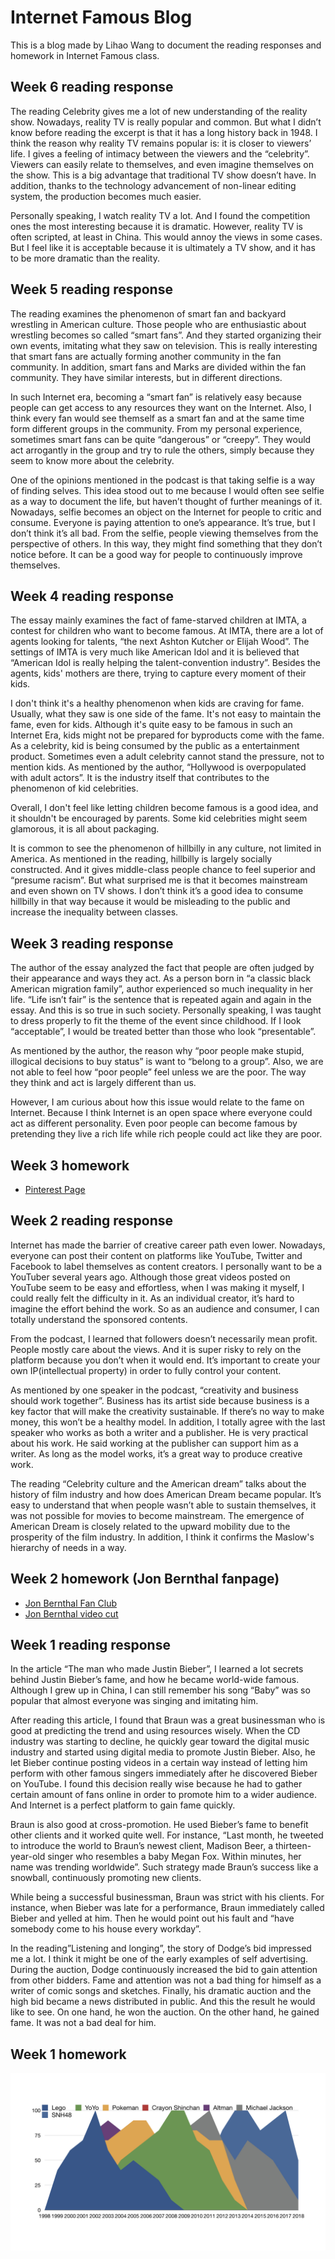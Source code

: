 # Internet Famous Blog
This is a blog made by Lihao Wang to document the reading responses and homework in Internet Famous class.

## Week 6 reading response
The reading Celebrity gives me a lot of new understanding of the reality show. Nowadays, reality TV is really popular and common. But what I didn’t know before reading the excerpt is that it has a long history back in 1948. I think the reason why reality TV remains popular is: it is closer to viewers’ life.  I gives a feeling of intimacy between the viewers and the “celebrity”. Viewers can easily relate to themselves, and even imagine themselves on the show. This is a big advantage that traditional TV show doesn’t have.  In addition, thanks to the technology advancement of non-linear editing system, the production becomes much easier. 

Personally speaking, I watch reality TV a lot. And I found the competition ones the most interesting because it is dramatic. However, reality TV is often scripted, at least in China. This would annoy the views in some cases. But I feel like it is acceptable because it is ultimately a TV show, and it has to be more dramatic than the reality. 

## Week 5 reading response
The reading examines the phenomenon of smart fan and backyard wrestling in American culture. Those people who are enthusiastic about wrestling becomes so called “smart fans”. And they started organizing their own events, imitating what they saw on television. This is really interesting that smart fans are actually forming another community in the fan community. In addition, smart fans and Marks are divided within the fan community. They have similar interests, but in different directions. 

In such Internet era, becoming a “smart fan” is relatively easy because people can get access to any resources they want on the Internet. Also, I think every fan would see themself as a smart fan and at the same time form different groups in the community. From my personal experience, sometimes smart fans can be quite “dangerous” or “creepy”. They would act arrogantly in the group and try to rule the others, simply because they seem to know more about the celebrity. 

One of the opinions mentioned in the podcast is that taking selfie is a way of finding selves. This idea stood out to me because I would often see selfie as a way to document the life, but haven’t thought of further meanings of it. Nowadays, selfie becomes an object on the Internet for people to critic and consume. Everyone is paying attention to one’s appearance. It’s true, but I don’t think it’s all bad. From the selfie, people viewing themselves from the perspective of others. In this way, they might find something that they don’t notice before. It can be a good way for people to continuously improve themselves.

## Week 4 reading response
The essay mainly examines the fact of fame-starved children at IMTA, a contest for children who want to become famous. At IMTA, there are a lot of agents looking for talents, “the next Ashton Kutcher or Elijah Wood”. The settings of IMTA is very much like American Idol and it is believed that “American Idol is really helping the talent-convention industry”.  Besides the agents, kids' mothers are there, trying to capture every moment of their kids. 

I don't think it's a healthy phenomenon when kids are craving for fame. Usually, what they saw is one side of the fame. It's not easy to maintain the fame, even for kids. Although it's quite easy to be famous in such an Internet Era, kids might not be prepared for byproducts come with the fame. As a celebrity, kid is being consumed by the public as a entertainment product. Sometimes even a adult celebrity cannot stand the pressure, not to mention kids. As mentioned by the author, “Hollywood is overpopulated with adult actors”. It is the industry itself that contributes to the phenomenon of kid celebrities. 

Overall, I don't feel like letting children become famous is a good idea, and it shouldn't be encouraged by parents. Some kid celebrities might seem glamorous, it is all about packaging. 

It is common to see the phenomenon of hillbilly in any culture, not limited in America. As mentioned in the reading, hillbilly is largely socially constructed. And it gives middle-class people chance to feel superior and “presume racism”. But what surprised me is that it becomes mainstream and even shown on TV shows. I don’t think it’s a good idea to consume hillbilly in that way because it would be misleading to the public and increase the inequality between classes. 

## Week 3 reading response
The author of the essay analyzed the fact that people are often judged by their appearance and ways they act. As a person born in “a classic black American migration family”, author experienced so much inequality in her life. “Life isn’t fair” is the sentence that is repeated again and again in the essay. And this is so true in such society. Personally speaking, I was taught to dress properly to fit the theme of the event since childhood. If I look “acceptable”, I would be treated better than those who look “presentable”. 

As mentioned by the author, the reason why “poor people make stupid, illogical decisions to buy status” is want to “belong to a group”. Also, we are not able to feel how “poor people” feel unless we are the poor. The way they think and act is largely different than us. 

However, I am curious about how this issue would relate to the fame on Internet. Because I think Internet is an open space where everyone could act as different personality. Even poor people can become famous by pretending they live a rich life while rich people could act like they are poor. 

## Week 3 homework
- [Pinterest Page](https://www.pinterest.com/leowang9863/celebrity-persona/)

## Week 2 reading response
Internet has made the barrier of creative career path even lower. Nowadays, everyone can post their content on platforms like YouTube, Twitter and Facebook to label themselves as content creators. I personally want to be a YouTuber several years ago. Although those great videos posted on YouTube seem to be easy and effortless, when I was making it myself, I could really felt the difficulty in it. As an individual creator, it’s hard to imagine the effort behind the work. So as an audience and consumer, I can totally understand the sponsored contents. 

From the podcast, I learned that followers doesn’t necessarily mean profit. People mostly care about the views. And it is super risky to rely on the platform because you don’t when it would end. It’s important to create your own IP(intellectual property) in order to fully control your content. 
	
As mentioned by one speaker in the podcast, “creativity and business should work together”. Business has its artist side because  business is a key factor that will make the creativity sustainable. If there’s no way to make money, this won’t be a healthy model. In addition, I totally agree with the last speaker who works as both a writer and a publisher. He is very practical about his work. He said working at the publisher can support him as a writer. As long as the model works, it’s a great way to produce creative work. 

The reading “Celebrity culture and the American dream” talks about the history of film industry and how does American Dream became popular. It’s easy to understand that when people wasn’t able to sustain themselves, it was not possible for movies to become mainstream. The emergence of American Dream is closely related to the upward mobility due to the prosperity of the film industry. In addition, I think it confirms the Maslow's hierarchy of needs in a way. 

## Week 2 homework (Jon Bernthal fanpage)
- [Jon Bernthal Fan Club](https://www.facebook.com/JonBernthalFanClub/?notif_id=1537212001974916&notif_t=scheduled_post_published&ref=notif)
- [Jon Bernthal video cut](https://www.youtube.com/watch?v=Dkwww_POkE4&feature=youtu.be)

## Week 1 reading response
In the article “The man who made Justin Bieber”, I learned a lot secrets behind Justin Bieber’s fame, and how he became world-wide famous. Although I grew up in China, I can still remember his song “Baby” was so popular that almost everyone was singing and imitating him. 

After reading this article, I found that Braun was a great businessman who is good at predicting the trend and using resources wisely. When the CD industry was starting to decline, he quickly gear toward the digital music industry and started using digital media to promote Justin Bieber. Also, he let Bieber continue posting videos in a certain way instead of letting him perform with other famous singers immediately after he discovered Bieber on YouTube. I found this decision really wise because he had to gather certain amount of fans online in order to promote him to a wider audience. And Internet is a perfect platform to gain fame quickly. 

Braun is also good at cross-promotion. He used Bieber’s fame to benefit other clients and it worked quite well. For instance, “Last month, he tweeted to introduce the world to Braun’s newest client, Madison Beer, a thirteen-year-old singer who resembles a baby Megan Fox. Within minutes, her name was trending worldwide”. Such strategy made Braun’s success like a snowball, continuously promoting new clients. 

While being a successful businessman, Braun was strict with his clients. For instance, when Bieber was late for a performance, Braun immediately called Bieber and yelled at him. Then he would point out his fault and “have somebody come to his house every workday”.

In the reading”Listening and longing”, the story of Dodge’s bid impressed me a lot. I think it might be one of the early examples of self advertising. During the auction, Dodge continuously increased the bid to gain attention from other bidders. Fame and attention was not a bad thing for himself as a writer of comic songs and sketches. Finally, his dramatic auction and the high bid became a news distributed in public. And this the result he would like to see. On one hand, he won the auction. On the other hand, he gained fame. It was not a bad deal for him.

## Week 1 homework
![](hw1.jpeg)
